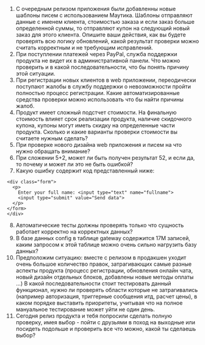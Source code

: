 1. С очередным релизом приложения были добавленны новые шаблоны писем с использованием Маутика. Шаблоны отправляют данные с именем клиента, стоимостью заказа и если заказ больше определенной суммы, то отправляют купон на следующий новый заказ для этого клиента. Опишите ваши действия, как вы будете проверять всю логику обновлений, какой результат проверки можно считать корректным и не требующим исправлений. 
2. При поступлении платежей через PayPal, служба поддержки продукта не видет их в административной панели. Что можно проверить и в какой последовательности, что бы понять причину этой ситуации.
3. При регистрации новых клиентов в web приложении, переодически поступают жалобы в службу поддержки о невозможности пройти полностью процесс регистрации. Какие автоматизированные средства проверки можно использовать что бы найти причины жалоб. 
4. Продукт имеет сложный подстчет стоимости. На финальную стоимость влияет срок реализации продукта, наличие скидочного купона, купоны могут иметь скидку на определенные части продукта. Сколько и какие варианты проверки стоимости вы считаете нужным сделать?
5. При проверке нового дизайна web приложения и писем на что нужно обращать внимание?
6. При сложении 5+2, может ли быть получен результат 52, и если да, то почему и может ли это не быть ошибкой? 
7. Какую ошибку содержит код представленный ниже:
```
<div class="form">
  <p>
    Enter your full name: <input type="text" name="fullname">
    <input type="submit" value="Send data">
  </p>
</form>
</div>
```
8. Автоматические тесты должны проверять только что сущность работает корректно на корректных данных?
9. В базе данных config в таблице gateway содержится 17М записей, каким запросом к этой таблице можно очень сильно нагрузить базу данных?
10. Предположим ситуацию: вместе с релизом в продакшен уходит очень большое количество правок, затрагивающих самые разные аспекты продукта (процесс регистрации, обновления онлайн чата, новый дизайн отдельных блоков, добавлены новые методы оплаты …) В какой последовательности стоит тестировать данный функционал, нужно ли проверять области которые не затрагивались (например авторизация, триггерные сообщения итд, расчет цены), в каком порядке выставить приоритеты, учитывая что на полное мануальное тестирование может уйти не один день.
11. Сегодня релиз продукта и тебя попросили сделать полную проверку, имея выбор - пойти с друзьями в поход на выходные или посидеть подольше и проверить все что можно, какой ты сделаешь выбор?
